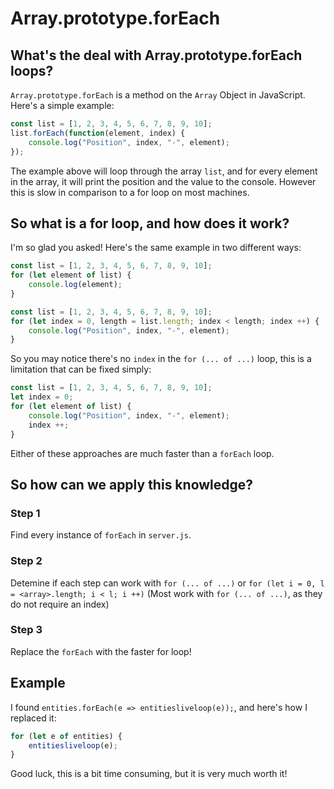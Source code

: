 # Array.prototype.forEach
## What's the deal with Array.prototype.forEach loops?
`Array.prototype.forEach` is a method on the `Array` Object in JavaScript. Here's a simple example:
```js
const list = [1, 2, 3, 4, 5, 6, 7, 8, 9, 10];
list.forEach(function(element, index) {
    console.log("Position", index, "-", element);
});
```
The example above will loop through the array `list`, and for every element in the array, it will print the position and the value to the console.
However this is slow in comparison to a for loop on most machines.
## So what is a for loop, and how does it work?
I'm so glad you asked! Here's the same example in two different ways:
```js
const list = [1, 2, 3, 4, 5, 6, 7, 8, 9, 10];
for (let element of list) {
    console.log(element);
}
```
```js
const list = [1, 2, 3, 4, 5, 6, 7, 8, 9, 10];
for (let index = 0, length = list.length; index < length; index ++) {
    console.log("Position", index, "-", element);
}
```
So you may notice there's no `index` in the `for (... of ...)` loop, this is a limitation that can be fixed simply:
```js
const list = [1, 2, 3, 4, 5, 6, 7, 8, 9, 10];
let index = 0;
for (let element of list) {
    console.log("Position", index, "-", element);
    index ++;
}
```
Either of these approaches are much faster than a `forEach` loop.
## So how can we apply this knowledge?
### Step 1
Find every instance of `forEach` in `server.js`.
### Step 2
Detemine if each step can work with `for (... of ...)` or `for (let i = 0, l = <array>.length; i < l; i ++)` (Most work with `for (... of ...)`, as they do not require an index)
### Step 3
Replace the `forEach` with the faster for loop!
## Example
I found `entities.forEach(e => entitiesliveloop(e));`, and here's how I replaced it:
```js
for (let e of entities) {
    entitiesliveloop(e);
}
```
Good luck, this is a bit time consuming, but it is very much worth it!
